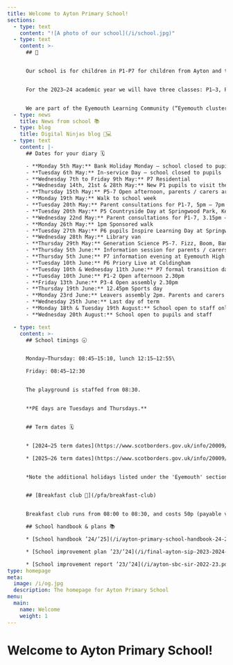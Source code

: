 ```yaml
---
title: Welcome to Ayton Primary School!
sections:
  - type: text
    content: "![A photo of our school](/i/school.jpg)"
  - type: text
    content: >-
      ## 👋


      Our school is for children in P1-P7 for children from Ayton and the surrounding area. Our head teacher is Mrs Horsburgh, who is also the head teacher of neighbouring [Reston Primary School](https://restonprimaryschool.wordpress.com).


      For the 2023–24 academic year we will have three classes: P1–3, P4–5, and P6–7. See our [staff page](/staff) for more information.


      We are part of the Eyemouth Learning Community (“Eyemouth cluster”) – children from Ayton, Coldingham, Cockburnspath, Eyemouth and Reston primary schools move up together to Eyemouth High School.
  - type: news
    title: News from school 📚
  - type: blog
    title: Digital Ninjas blog 🥷💻
  - type: text
    content: |-
      ## Dates for your diary 🗓️

      - **Monday 5th May:** Bank Holiday Monday – school closed to pupils and staff
      - **Tuesday 6th May:** In-service Day – school closed to pupils
      - **Wednesday 7th to Friday 9th May:** P7 Residential
      - **Wednesday 14th, 21st & 28th May:** New P1 pupils to visit their new classroom
      - **Thursday 15th May:** P5-7 Open afternoon, parents / carers are welcome in class 2.30pm – 3pm
      - **Monday 19th May:** Walk to school week
      - **Tuesday 20th May:** Parent consultations for P1-7, 5pm – 7pm
      - **Tuesday 20th May:** P5 Countryside Day at Springwood Park, Kelso
      - **Wednesday 22nd May:** Parent consultations for P1-7, 3.15pm – 5.15pm
      - **Monday 26th May:** 1pm Sponsored walk
      - **Tuesday 27th May:** P6 pupils Inspire Learning Day at Springwood Park, Kelso
      - **Wednesday 28th May:** Library van
      - **Thursday 29th May:** Generation Science P5-7. Fizz, Boom, Bang! Workshop.
      - **Thursday 5th June:** Information session for parents / carers of new P1 pupils 3.15pm
      - **Thursday 5th June:** P7 information evening at Eyemouth High School, 6.30pm
      - **Tuesday 10th June:** P6 Priory Live at Coldingham
      - **Tuesday 10th & Wednesday 11th June:** P7 formal transition days at Eyemouth High School
      - **Tuesday 10th June:** P1-2 Open afternoon 2.30pm
      - **Friday 13th June:** P3-4 Open assembly 2.30pm
      - **Thursday 19th June:** 12.45pm Sports day
      - **Monday 23rd June:** Leavers assembly 2pm. Parents and carers of P7’s welcome.
      - **Wednesday 25th June:** Last day of term
      - **Monday 18th & Tuesday 19th August:** School open to staff only – in-service days
      - **Wednesday 20th August:** School open to pupils and staff

  - type: text
    content: >-
      ## School timings 🕣


      Monday–Thursday: 08:45–15:10, lunch 12:15–12:55\

      Friday: 08:45–12:30


      The playground is staffed from 08:30.


      **PE days are Tuesdays and Thursdays.**


      ## Term dates 🗓️


      * [2024–25 term dates](https://www.scotborders.gov.uk/info/20009/schools_and_learning/621/term_holiday_and_closure_dates/2)

      * [2025–26 term dates](https://www.scotborders.gov.uk/info/20009/schools_and_learning/621/term_holiday_and_closure_dates/3)


      *Note the additional holidays listed under the 'Eyemouth' section of 'Casual Holidays'*


      ## [Breakfast club 🥣](/pfa/breakfast-club)


      Breakfast club runs from 08:00 to 08:30, and costs 50p (payable via [ParentPay](https://www.parentpay.com)). Please make sure you receive messages from the school via email or Xpressions for any updates to the schedule.

      ## School handbook & plans 📚

      * [School handbook ’24/’25](/i/ayton-primary-school-handbook-24-25.pdf)

      * [School improvement plan ’23/’24](/i/final-ayton-sip-2023-2024-pdf.pdf)

      * [School improvement report ’23/’24](/i/ayton-sbc-sir-2022-23.pdf)
type: homepage
meta:
  image: /i/og.jpg
  description: The homepage for Ayton Primary School
menu:
  main:
    name: Welcome
    weight: 1
---
```


# Welcome to Ayton Primary School!

